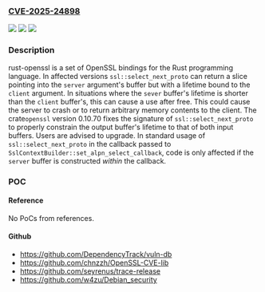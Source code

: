 ### [CVE-2025-24898](https://cve.mitre.org/cgi-bin/cvename.cgi?name=CVE-2025-24898)
![](https://img.shields.io/static/v1?label=Product&message=rust-openssl&color=blue)
![](https://img.shields.io/static/v1?label=Version&message=%3E%3D%200.10.0%2C%20%3C%200.10.70%20&color=brightgreen)
![](https://img.shields.io/static/v1?label=Vulnerability&message=CWE-416%3A%20Use%20After%20Free&color=brightgreen)

### Description

rust-openssl is a set of OpenSSL bindings for the Rust programming language. In affected versions `ssl::select_next_proto` can return a slice pointing into the `server` argument's buffer but with a lifetime bound to the `client` argument. In situations where the `sever` buffer's lifetime is shorter than the `client` buffer's, this can cause a use after free. This could cause the server to crash or to return arbitrary memory contents to the client. The crate`openssl` version 0.10.70 fixes the signature of `ssl::select_next_proto` to properly constrain the output buffer's lifetime to that of both input buffers. Users are advised to upgrade. In standard usage of `ssl::select_next_proto` in the callback passed to `SslContextBuilder::set_alpn_select_callback`, code is only affected if the `server` buffer is constructed *within* the callback.

### POC

#### Reference
No PoCs from references.

#### Github
- https://github.com/DependencyTrack/vuln-db
- https://github.com/chnzzh/OpenSSL-CVE-lib
- https://github.com/seyrenus/trace-release
- https://github.com/w4zu/Debian_security

